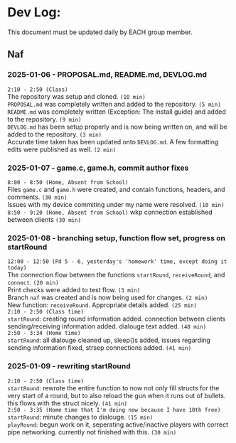 # Dev Log:

This document must be updated daily by EACH group member.

## Naf

### 2025-01-06 - PROPOSAL.md, README.md, DEVLOG.md  
`2:10 - 2:50 (Class)`  
The repository was setup and cloned. `(10 min)`  
`PROPOSAL.md` was completely written and added to the repository. `(5 min)`  
`README.md` was completely written (Exception: The install guide) and added to the repository. `(9 min)`  
`DEVLOG.md` has been setup properly and is now being written on, and will be added to the repository. `(3 min)`  
Accurate time taken has been updated onto `DEVLOG.md`. A few formatting edits were published as well. `(2 min)`

### 2025-01-07 - game.c, game.h, commit author fixes
`8:00 - 8:50 (Home, Absent from School)`  
Files `game.c` and `game.h` were created, and contain functions, headers, and comments. `(30 min)`  
Issues with my device commiting under my name were resolved. `(10 min)`
`8:50 - 9:20 (Home, Absent from School)`
wkp connection established between clients `(30 min)`

### 2025-01-08 - branching setup, function flow set, progress on startRound
`12:00 - 12:50 (Pd 5 - 6, yesterday's 'homework' time, except doing it today)`  
The connection flow between the functions `startRound`, `receiveRound`, and `connect`. `(20 min)`  
Print checks were added to test flow. `(3 min)`  
Branch `naf` was created and is now being used for changes. `(2 min)`  
New function: `receiveRound`. Appropriate details added. `(25 min)`  
`2:10 - 2:50 (Class time)`  
`startRound`: creating round information added. connection between clients sending/receiving information added. dialouge text added. `(40 min)`  
`2:50 - 3:34 (Home time)`  
`startRound`: all dialouge cleaned up, sleep()s added, issues regarding sending information fixed, strsep connections added. `(41 min)`

### 2025-01-09 - rewriting startRound
`2:10 - 2:50 (Class time)`  
`startRound`: rewrote the entire function to now not only fill structs for the very start of a round, but to also reload the gun when it runs out of bullets. this flows with the struct nicely. `(41 min)`  
`2:50 - 3:35 (Home time that I'm doing now because I have 10th free)`  
`startRound`: minute changes to dialouge. `(15 min)`  
`playRound`: begun work on it, seperating active/inactive players with correct pipe networking. currently not finished with this. `(30 min)`  
